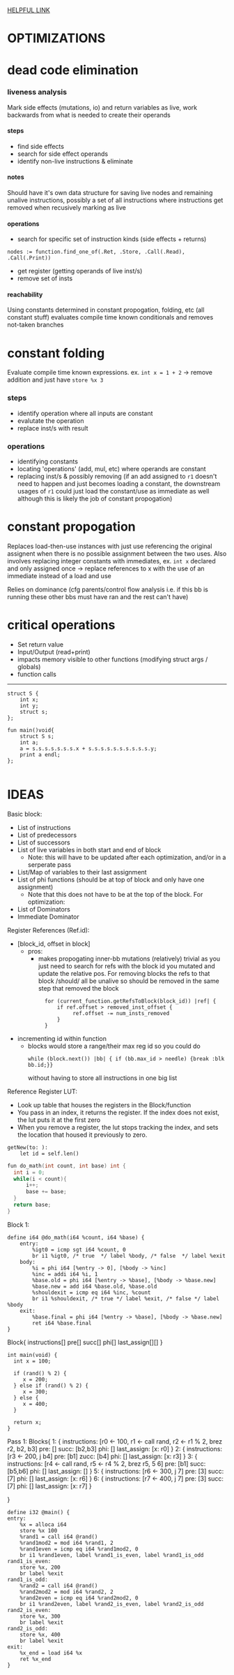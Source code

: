 [HELPFUL LINK](https://blog.yossarian.net/2020/10/23/Understanding-static-single-assignment-forms)
# OPTIMIZATIONS

# dead code elimination

### liveness analysis

Mark side effects (mutations, io) and return variables as live, work backwards from what is needed to create their operands

#### steps
- find side effects
- search for side effect operands
- identify non-live instructions & eliminate

#### notes

Should have it's own data structure for saving live nodes
and remaining unalive instructions, possibly a set of all instructions where instructions get removed when recusively marking as live

#### operations

- search for specific set of instruction kinds (side effects + returns)
```
nodes := function.find_one_of(.Ret, .Store, .Call(.Read), .Call(.Print))

```
- get register (getting operands of live inst/s)
- remove set of insts


#### reachability

Using constants determined in constant propogation, folding, etc (all constant stuff) evaluates compile time known conditionals and removes not-taken branches


# constant folding

Evaluate compile time known expressions. ex. `int x = 1 + 2` -> remove addition and just have `store %x 3`

### steps
- identify operation where all inputs are constant
- evalutate the operation
- replace inst/s with result

### operations
- identifying constants
- locating 'operations' (add, mul, etc) where operands are constant
- replacing inst/s & possibly removing (if an add assigned to `r1` doesn't need to happen and just becomes loading a constant, the downstream usages of `r1` could just load the constant/use as immediate as well although this is likely the job of constant propogation)


    
# constant propogation

Replaces load-then-use instances with just use referencing the original assignent when there is no possible assignment between the two uses. Also involves replacing integer constants with immediates, ex. `int x` declared and only assigned once -> replace references to x with the use of an immediate instead of a load and use

Relies on dominance (cfg parents/control flow analysis i.e. if this bb is running these other bbs must have ran and the rest can't have)



# critical operations
* Set return value
* Input/Output (read+print)
* impacts memory visible to other functions (modifying struct args / globals)
* function calls



----
```{wawa}
struct S {
    int x;
    int y;
    struct s;
};

fun main()void{
    struct S s;
    int a;
    a = s.s.s.s.s.s.s.x + s.s.s.s.s.s.s.s.s.s.y;
    print a endl;
};
```


```{field access}

```


# IDEAS
Basic block:
 - List of instructions
 - List of predecessors
 - List of successors
 - List of live variables in both start and end of block
   - Note: this will have to be updated after each optimization, and/or in a serperate pass 
 - List/Map of variables to their last assignment
 - List of phi functions (should be at top of block and only have one assignment)
   - Note that this does not have to be at the top of the block.
For optimization:
 - List of Dominators
 - Immediate Dominator

Register References (Ref.id):
- [block_id, offset in block]
  - pros:
    - makes propogating inner-bb mutations (relatively) trivial as you just need to search for refs with the block id you mutated
      and update the relative pos. For removing blocks the refs to that block /should/ all be unalive so should be removed in the same
      step that removed the block
      ```{example}
        for (current_function.getRefsToBlock(block_id)) |ref| { 
            if ref.offset > removed_inst_offset {
                 ref.offset -= num_insts_removed 
            }
        }
      ```
- incrementing id within function
  - blocks would store a range/their max reg id so you could do 
    ```
    while (block.next()) |bb| { if (bb.max_id > needle) {break :blk bb.id;}}
    ```
    without having to store all instructions in one big list

Reference Register LUT:
- Look up table that houses the registers in the Block/function
- You pass in an index, it returns the register. If the index does not exist, the lut puts it at the first zero
- When you remove a register, the lut stops tracking the index, and sets the location that housed it previously to zero.


```{REGLUT}
getNew(to: ):
    let id = self.len()
```

``` c
fun do_math(int count, int base) int {
  int i = 0;
  while(i < count){
      i++;
      base += base;
  }
  return base;
}
```

Block 1:
```{llvm}
define i64 @do_math(i64 %count, i64 %base) {
    entry:
        %igt0 = icmp sgt i64 %count, 0
        br i1 %igt0, /* true  */ label %body, /* false  */ label %exit
    body:
        %i = phi i64 [%entry -> 0], [%body -> %inc]
        %inc = addi i64 %i, 1
        %base.old = phi i64 [%entry -> %base], [%body -> %base.new]
        %base.new = add i64 %base.old, %base.old
        %shouldexit = icmp eq i64 %inc, %count
        br i1 %shouldexit, /* true */ label %exit, /* false */ label %body
    exit:
        %base.final = phi i64 [%entry -> %base], [%body -> %base.new]
        ret i64 %base.final
}
```
Block{
  instructions[]
  pre[]
  succ[]
  phi[]
  last_assign[][]
}



```{c}
int main(void) {
  int x = 100;

  if (rand() % 2) {
     x = 200;
  } else if (rand() % 2) {
     x = 300;
  } else {
     x = 400;
  }

  return x;
}
```

Pass 1:
Blocks{
    1: {
        instructions: [r0 <- 100, r1 <- call rand, r2 <- r1 % 2, brez r2, b2, b3]
        pre: []
        succ: [b2,b3]
        phi: []
        last_assign: [x: r0]
    }
    2: {
        instructions: [r3 <- 200, j b4]
        pre: [b1]
        zucc: [b4]
        phi: []
        last_assign: [x: r3]
    }
    3: {
        instructions: [r4 <- call rand, r5 <- r4 % 2, brez r5, 5 6]
        pre: [b1]
        succ: [b5,b6]
        phi: []
        last_assign: []
    }
    5: {
        instructions: [r6 <- 300, j 7]
        pre: [3]
        succ: [7]
        phi: []
        last_assign: [x: r6]
    }
    6: {
        instructions: [r7 <- 400, j 7]
        pre: [3]
        succ: [7]
        phi: []
        last_assign: [x: r7]
    }

}





```
define i32 @main() {
entry:
    %x = alloca i64
    store %x 100
    %rand1 = call i64 @rand()
    %rand1mod2 = mod i64 %rand1, 2
    %rand1even = icmp eq i64 %rand1mod2, 0
    br i1 %rand1even, label %rand1_is_even, label %rand1_is_odd
rand1_is_even:
    store %x, 200
    br label %exit
rand1_is_odd:
    %rand2 = call i64 @rand()
    %rand2mod2 = mod i64 %rand2, 2
    %rand2even = icmp eq i64 %rand2mod2, 0
    br i1 %rand2even, label %rand2_is_even, label %rand2_is_odd    
rand2_is_even:
    store %x, 300
    br label %exit
rand2_is_odd:
    store %x, 400
    br label %exit
exit:
    %x_end = load i64 %x
    ret %x_end
}
```
